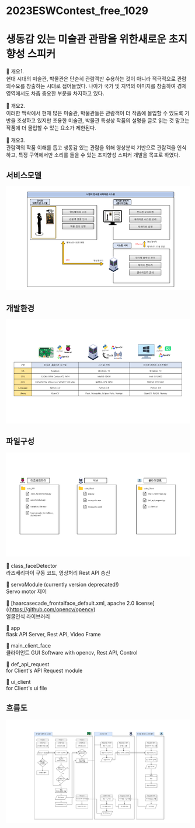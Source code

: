 # 2023ESWContest_free_1029
# 생동감 있는 미술관 관람을 위한새로운 초지향성 스피커
:mag_right: 개요1.   
현대 시대의 미술관, 박물관은 단순히 관람객만 수용하는 것이 아니라 적극적으로 관람의수요를 창출하는 시대로 접어들었다. 나아가 국가 및 지역의 이미지를 창출하여 경제 영역에서도 차츰 중요한 부분을 차지하고 있다.
  
:mag_right: 개요2.  
이러한 맥락에서 현재 많은 미술관, 박물관들은 관람객이 더 작품에 몰입할 수 있도록 기반을 조성하고 있지만 조용한 미술관, 박물관 특성상 작품의 설명을 글로 읽는 것 말고는 작품에 더 몰입할 수 있는 요소가 제한된다.
  
:mag_right: 개요3.  
관람객의 작품 이해를 돕고 생동감 있는 관람을 위해 영상분석 기반으로 관람객을 인식하고, 특정 구역에서만 소리를 들을 수 있는 초지향성 스피커 개발을 목표로 하였다.
  

## 서비스모델
![image](https://raw.githubusercontent.com/Const4nt0228/2023ESWContest_free_1029/main/img/servicemodel.png?token=GHSAT0AAAAAACG5SIJV5HOLHOTT36IOX4EMZHOZWIA)

## 개발환경
![image](https://github.com/Const4nt0228/2023ESWContest_free_1029/blob/main/img/enviroment.png)

## 파일구성
![image](https://github.com/Const4nt0228/2023ESWContest_free_1029/blob/main/img/folder_2.png)  

:page_with_curl: class_faceDetector   
라즈베리파이 구동 코드, 영상처리 Rest API 송신   

:page_with_curl: servoModule (currently version deprecated!)    
Servo motor 제어  

:page_with_curl: [haarcasecade_frontalface_default.xml, apache 2.0 license]((https://github.com/opencv/opencv)  
얼굴인식 라이브러리  

:page_with_curl: app    
flask API Server, Rest API, Video Frame    

:page_with_curl: main_client_face    
클라이언트 GUI Software with opencv, Rest API, Control   

:page_with_curl: def_api_request    
for Client's API Request module    

:page_with_curl: ui_client    
for Client's ui file    


## 흐름도
![image](https://github.com/Const4nt0228/2023ESWContest_free_1029/blob/main/img/flow.png)
